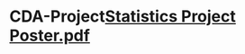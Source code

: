 # CDA-Project[Statistics Project Poster.pdf](https://github.com/garvbaheti/CDA-Project/files/8742470/Statistics.Project.Poster.pdf)
